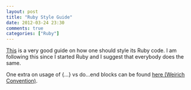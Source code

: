 ```yaml
---
layout: post
title: "Ruby Style Guide"
date: 2012-03-24 23:30
comments: true
categories: ["Ruby"]
---
```

[This](https://github.com/styleguide/ruby) is a very good guide on how one should style its Ruby code. I am following this since I started Ruby and I suggest that everybody does the same.

One extra on usage of {...} vs do...end blocks can be found [here (Weirich Convention)](http://onestepback.org/index.cgi/Tech/Ruby/BraceVsDoEnd.rdoc).
